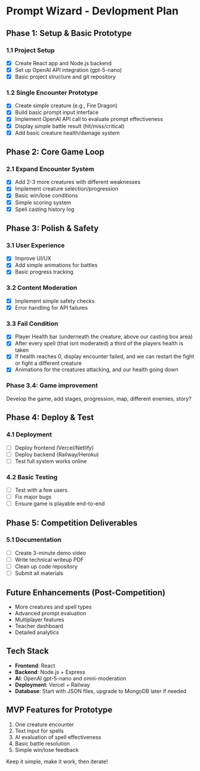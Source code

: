 # Prompt Wizard - Devlopment Plan

## Phase 1: Setup & Basic Prototype

### 1.1 Project Setup
- [x] Create React app and Node.js backend
- [x] Set up OpenAI API integration (gpt-5-nano)
- [x] Basic project structure and git repository

### 1.2 Single Encounter Prototype
- [x] Create simple creature (e.g., Fire Dragon)
- [x] Build basic prompt input interface
- [x] Implement OpenAI API call to evaluate prompt effectiveness
- [x] Display simple battle result (hit/miss/critical)
- [x] Add basic creature health/damage system

## Phase 2: Core Game Loop

### 2.1 Expand Encounter System
- [x] Add 2-3 more creatures with different weaknesses
- [x] Implement creature selection/progression
- [x] Basic win/lose conditions
- [x] Simple scoring system
- [x] Spell casting history log

## Phase 3: Polish & Safety

### 3.1 User Experience
- [x] Improve UI/UX
- [x] Add simple animations for battles
- [x] Basic progress tracking

### 3.2 Content Moderation
- [x] Implement simple safety checks
- [x] Error handling for API failures

### 3.3 Fail Condition
- [x] Player Health bar (underneath the creature, above our casting box area)
- [x] After every spell (that isnt moderated) a third of the players health is taken
- [x] If health reaches 0, display encounter failed, and we can restart the fight or fight a different creature
- [x] Animations for the creatures attacking, and our health going down

### Phase 3.4: Game improvement
Develop the game, add stages, progression, map, different enemies, story?

## Phase 4: Deploy & Test

### 4.1 Deployment
- [ ] Deploy frontend (Vercel/Netlify)
- [ ] Deploy backend (Railway/Heroku)
- [ ] Test full system works online

### 4.2 Basic Testing
- [ ] Test with a few users
- [ ] Fix major bugs
- [ ] Ensure game is playable end-to-end

## Phase 5: Competition Deliverables

### 5.1 Documentation
- [ ] Create 3-minute demo video
- [ ] Write technical writeup PDF
- [ ] Clean up code repository
- [ ] Submit all materials

## Future Enhancements (Post-Competition)
- More creatures and spell types
- Advanced prompt evaluation
- Multiplayer features
- Teacher dashboard
- Detailed analytics

## Tech Stack
- **Frontend**: React
- **Backend**: Node.js + Express
- **AI**: OpenAI gpt-5-nano and omni-moderation
- **Deployment**: Vercel + Railway
- **Database**: Start with JSON files, upgrade to MongoDB later if needed

## MVP Features for Prototype
1. One creature encounter
2. Text input for spells
3. AI evaluation of spell effectiveness
4. Basic battle resolution
5. Simple win/lose feedback

Keep it simple, make it work, then iterate!